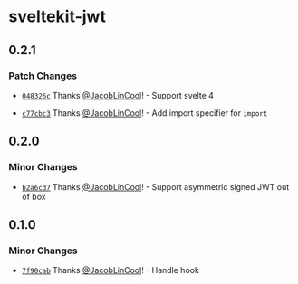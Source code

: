 # sveltekit-jwt

## 0.2.1

### Patch Changes

-   [`048326c`](https://github.com/JacobLinCool/sveltekit-jwt/commit/048326c626af9c1016a943644f09b523cb3ae249) Thanks [@JacobLinCool](https://github.com/JacobLinCool)! - Support svelte 4

-   [`c77cbc3`](https://github.com/JacobLinCool/sveltekit-jwt/commit/c77cbc311ac5b117ab5ee2171d54018684e209ba) Thanks [@JacobLinCool](https://github.com/JacobLinCool)! - Add import specifier for `import`

## 0.2.0

### Minor Changes

-   [`b2a6cd7`](https://github.com/JacobLinCool/sveltekit-jwt/commit/b2a6cd76edf57b2b3fd311fa0e1fec9eec751f78) Thanks [@JacobLinCool](https://github.com/JacobLinCool)! - Support asymmetric signed JWT out of box

## 0.1.0

### Minor Changes

-   [`7f90cab`](https://github.com/JacobLinCool/sveltekit-jwt/commit/7f90cabea8444af46868170bd5028ec2ab2e52df) Thanks [@JacobLinCool](https://github.com/JacobLinCool)! - Handle hook
